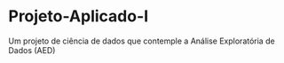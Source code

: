 # Projeto-Aplicado-I
Um projeto de ciência de dados que contemple a Análise Exploratória de Dados (AED)
